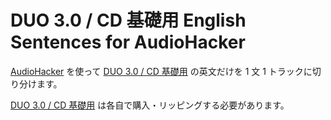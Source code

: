 DUO 3.0 / CD 基礎用 English Sentences for AudioHacker
=====================================================

[AudioHacker](https://github.com/yuya-takeyama/audio_hacker) を使って [DUO 3.0 / CD 基礎用](http://www.amazon.co.jp/gp/product/4900790060) の英文だけを 1 文 1 トラックに切り分けます。

[DUO 3.0 / CD 基礎用](http://www.amazon.co.jp/gp/product/4900790060) は各自で購入・リッピングする必要があります。
